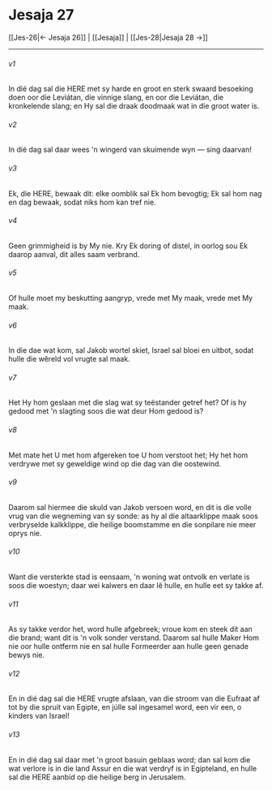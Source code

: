 # Jesaja 27

[[Jes-26|← Jesaja 26]] | [[Jesaja]] | [[Jes-28|Jesaja 28 →]]
***

###### v1
In dié dag sal die HERE met sy harde en groot en sterk swaard besoeking doen oor die Leviátan, die vinnige slang, en oor die Leviátan, die kronkelende slang; en Hy sal die draak doodmaak wat in die groot water is. 
###### v2
In dié dag sal daar wees 'n wingerd van skuimende wyn — sing daarvan! 
###### v3
Ek, die HERE, bewaak dit: elke oomblik sal Ek hom bevogtig; Ek sal hom nag en dag bewaak, sodat niks hom kan tref nie. 
###### v4
Geen grimmigheid is by My nie. Kry Ek doring of distel, in oorlog sou Ek daarop aanval, dit alles saam verbrand. 
###### v5
Of hulle moet my beskutting aangryp, vrede met My maak, vrede met My maak. 
###### v6
In die dae wat kom, sal Jakob wortel skiet, Israel sal bloei en uitbot, sodat hulle die wêreld vol vrugte sal maak. 
###### v7
Het Hy hom geslaan met die slag wat sy teëstander getref het? Of is hy gedood met 'n slagting soos die wat deur Hom gedood is? 
###### v8
Met mate het U met hom afgereken toe U hom verstoot het; Hy het hom verdrywe met sy geweldige wind op die dag van die oostewind. 
###### v9
Daarom sal hiermee die skuld van Jakob versoen word, en dit is die volle vrug van die wegneming van sy sonde: as hy al die altaarklippe maak soos verbryselde kalkklippe, die heilige boomstamme en die sonpilare nie meer oprys nie. 
###### v10
Want die versterkte stad is eensaam, 'n woning wat ontvolk en verlate is soos die woestyn; daar wei kalwers en daar lê hulle, en hulle eet sy takke af. 
###### v11
As sy takke verdor het, word hulle afgebreek; vroue kom en steek dit aan die brand; want dit is 'n volk sonder verstand. Daarom sal hulle Maker Hom nie oor hulle ontferm nie en sal hulle Formeerder aan hulle geen genade bewys nie. 
###### v12
En in dié dag sal die HERE vrugte afslaan, van die stroom van die Eufraat af tot by die spruit van Egipte, en júlle sal ingesamel word, een vir een, o kinders van Israel! 
###### v13
En in dié dag sal daar met 'n groot basuin geblaas word; dan sal kom die wat verlore is in die land Assur en die wat verdryf is in Egipteland, en hulle sal die HERE aanbid op die heilige berg in Jerusalem. 
